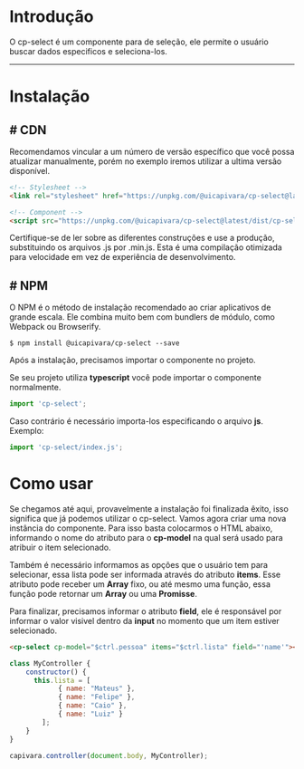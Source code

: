 # Introdução

O cp-select é um componente para de seleção, ele permite o usuário buscar dados especificos e seleciona-los.

------
# Instalação

## # CDN
Recomendamos vincular a um número de versão específico que você possa atualizar manualmente, porém no exemplo iremos utilizar a ultima versão disponível.
```html
<!-- Stylesheet -->
<link rel="stylesheet" href="https://unpkg.com/@uicapivara/cp-select@latest/dist/cp-select.min.css">

<!-- Component -->
<script src="https://unpkg.com/@uicapivara/cp-select@latest/dist/cp-select.min.js"></script>
```
Certifique-se de ler sobre as diferentes construções e use a produção, substituindo os arquivos .js por .min.js. Esta é uma compilação otimizada para velocidade em vez de experiência de desenvolvimento.

## # NPM
O NPM é o método de instalação recomendado ao criar aplicativos de grande escala. Ele combina muito bem com bundlers de módulo, como Webpack ou Browserify.

```shell
$ npm install @uicapivara/cp-select --save
```
Após a instalação, precisamos importar o componente no projeto.

Se seu projeto utiliza **typescript** você pode importar o componente normalmente.
```javascript
import 'cp-select';
```
Caso contrário é necessário importa-los especificando o arquivo **js**. Exemplo:
```javascript
import 'cp-select/index.js';
```

# Como usar

Se chegamos até aqui, provavelmente a instalação foi finalizada êxito, isso significa que já podemos utilizar o cp-select.
Vamos agora criar uma nova instância do componente. Para isso basta colocarmos o HTML abaixo, informando o nome do atributo para o **cp-model** na qual será usado para atribuir o item selecionado.

Também é necessário informamos as opções que o usuário tem para selecionar, essa lista pode ser informada através do atributo **items**. Esse atributo pode receber um **Array** fixo, ou até mesmo uma função, essa função pode retornar um **Array** ou uma **Promisse**.

Para finalizar, precisamos informar o atributo **field**, ele é responsável por informar o valor visivel dentro da **input** no momento que um item estiver selecionado.

```html
<cp-select cp-model="$ctrl.pessoa" items="$ctrl.lista" field="'name'"></cp-select>
```
```javascript
class MyController {
    constructor() {
      this.lista = [ 
            { name: "Mateus" }, 
            { name: "Felipe" }, 
            { name: "Caio" }, 
            { name: "Luiz" } 
        ];
    }
}

capivara.controller(document.body, MyController);
```